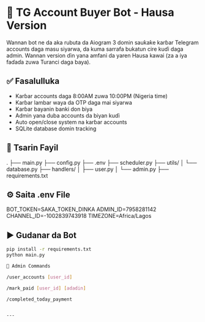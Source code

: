 # 🤖 TG Account Buyer Bot - Hausa Version

Wannan bot ne da aka rubuta da Aiogram 3 domin sauƙaƙe karɓar Telegram accounts daga masu siyarwa, da kuma sarrafa bukatun cire kuɗi daga admin. Wannan version ɗin yana amfani da yaren Hausa kawai (za a iya faɗaɗa zuwa Turanci daga baya).

## ✅ Fasalulluka
- Karɓar accounts daga 8:00AM zuwa 10:00PM (Nigeria time)
- Karɓar lambar waya da OTP daga mai siyarwa
- Karɓar bayanin banki don biya
- Admin yana duba accounts da biyan kuɗi
- Auto open/close system na karɓar accounts
- SQLite database domin tracking

## 📁 Tsarin Fayil

. ├── main.py ├── config.py ├── .env ├── scheduler.py ├── utils/ │   └── database.py ├── handlers/ │   ├── user.py │   └── admin.py ├── requirements.txt

## ⚙️ Saita .env File

BOT_TOKEN=SAKA_TOKEN_DINKA ADMIN_ID=7958281142 CHANNEL_ID=-1002839743918 TIMEZONE=Africa/Lagos

## ▶️ Gudanar da Bot
```bash
pip install -r requirements.txt
python main.py

🧾 Admin Commands

/user_accounts [user_id]

/mark_paid [user_id] [adadin]

/completed_today_payment


---
